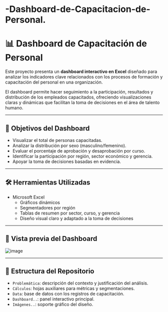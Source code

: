 # -Dashboard-de-Capacitacion-de-Personal.
# 📊 Dashboard de Capacitación de Personal

Este proyecto presenta un **dashboard interactivo en Excel** diseñado para analizar los indicadores clave relacionados con los procesos de formación y capacitación del personal en una organización.

El dashboard permite hacer seguimiento a la participación, resultados y distribución de los empleados capacitados, ofreciendo visualizaciones claras y dinámicas que facilitan la toma de decisiones en el área de talento humano.

---

## 🎯 Objetivos del Dashboard

- Visualizar el total de personas capacitadas.
- Analizar la distribución por sexo (masculino/femenino).
- Evaluar el porcentaje de aprobación y desaprobación por curso.
- Identificar la participación por región, sector económico y gerencia.
- Apoyar la toma de decisiones basadas en evidencia.

---

## 🛠 Herramientas Utilizadas

- Microsoft Excel
  - Gráficos dinámicos
  - Segmentadores por región
  - Tablas de resumen por sector, curso, y gerencia
  - Diseño visual claro y adaptado a la toma de decisiones

---

## 📸 Vista previa del Dashboard
![image](https://github.com/user-attachments/assets/8d1cefb0-4529-4887-aef0-df85f7d07691)


---

## 📁 Estructura del Repositorio

- `Problemática`: descripción del contexto y justificación del análisis.
- `Cálculos`: hojas auxiliares para métricas y segmentaciones.
- `Data`: base de datos con los registros de capacitación.
- `Dashboard..`: panel interactivo principal.
- `Imágenes..`: soporte gráfico del diseño.
